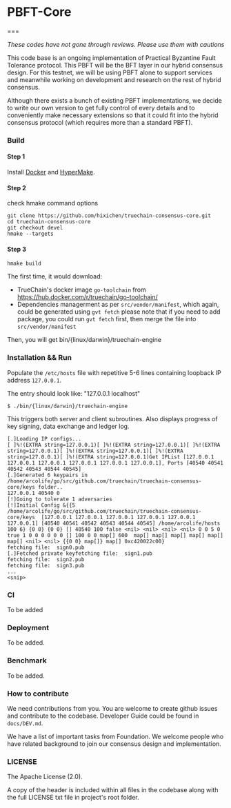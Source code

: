 # PBFT-Core
===

*These codes have not gone through reviews. Please use them with cautions*

This code base is an ongoing implementation of Practical Byzantine Fault Tolerance protocol. This PBFT will be the BFT layer in our hybrid consensus design. For this testnet, we will be using PBFT alone to support services and meanwhile working on development and research on the rest of hybrid consensus.

Although there exists a bunch of existing PBFT implementations, we decide to write our own version to get fully control of every details and to conveniently make necessary extensions so that it could fit into the hybrid consensus protocol (which requires more than a standard PBFT).



### Build

#### Step 1

Install [Docker](https://docs.docker.com/install/) and [HyperMake](http://evo-cloud.github.io/hmake/quickguide/install/).


#### Step 2

check hmake command options
```
git clone https://github.com/hixichen/truechain-consensus-core.git
cd truechain-consensus-core
git checkout devel
hmake --targets
```

#### Step 3

```
hmake build
```

The first time, it would download:

- TrueChain's docker image `go-toolchain` from https://hub.docker.com/r/truechain/go-toolchain/
- Dependencies managerment as per `src/vendor/manifest`, which again, could be generated using `gvt fetch` 
   please note that if you need to add package, you could run `gvt fetch` first, then merge the file into `src/vendor/manifest` 

Then, you will get bin/{linux/darwin}/truechain-engine

### Installation && Run

Populate the `/etc/hosts` file with repetitive 5-6 lines containing loopback IP address `127.0.0.1`. 

The entry should look like:
        "127.0.0.1  localhost"

```
$ ./bin/{linux/darwin}/truechain-engine
```

This triggers both server and client subroutines. Also displays progress of key signing, data exchange and ledger log.

```
[.]Loading IP configs...
[ ]%!(EXTRA string=127.0.0.1)[ ]%!(EXTRA string=127.0.0.1)[ ]%!(EXTRA string=127.0.0.1)[ ]%!(EXTRA string=127.0.0.1)[ ]%!(EXTRA string=127.0.0.1)[ ]%!(EXTRA string=127.0.0.1)Get IPList [127.0.0.1 127.0.0.1 127.0.0.1 127.0.0.1 127.0.0.1 127.0.0.1], Ports [40540 40541 40542 40543 40544 40545]
[.]Generated 6 keypairs in /home/arcolife/go/src/github.com/truechain/truechain-consensus-core/keys folder..
127.0.0.1 40540 0
[!]Going to tolerate 1 adversaries
[!]Initial Config &{{5 /home/arcolife/go/src/github.com/truechain/truechain-consensus-core/keys  [127.0.0.1 127.0.0.1 127.0.0.1 127.0.0.1 127.0.0.1 127.0.0.1] [40540 40541 40542 40543 40544 40545] /home/arcolife/hosts 100 6} {0 0} {0 0} [] 40540 100 false <nil> <nil> <nil> <nil> 0 0 5 0 true 1 0 0 0 0 0 0 [] 100 0 0 map[] 600  map[] map[] map[] map[] map[] map[] <nil> <nil> {{0 0} map[]} map[] 0xc420022c00}
fetching file:  sign0.pub
[.]Fetched private keyfetching file:  sign1.pub
fetching file:  sign2.pub
fetching file:  sign3.pub
...
<snip>
```

### CI
To be added

### Deployment

To be added.

### Benchmark

To be added.

### How to contribute

We need contributions from you. You are welcome to create github issues and contribute to the codebase. Developer Guide could be found in `docs/DEV.md`. 

We have a list of important tasks from Foundation. We welcome people who have related background to join our consensus design and implementation.


### LICENSE

The Apache License (2.0).

A copy of the header is included within all files in the codebase along with the full LICENSE txt file in project's root folder.